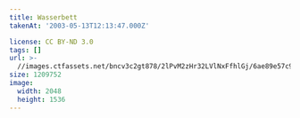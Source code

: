 ```yaml
---
title: Wasserbett
takenAt: '2003-05-13T12:13:47.000Z'

license: CC BY-ND 3.0
tags: []
url: >-
  //images.ctfassets.net/bncv3c2gt878/2lPvM2zHr32LVlNxFfhlGj/6ae89e57c9e4cfe6efd705e9618b4760/wasserbett_4560209202_o
size: 1209752
image:
  width: 2048
  height: 1536
---
```

